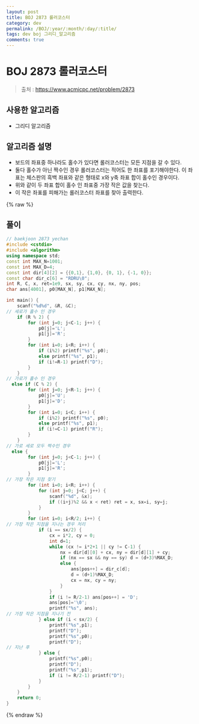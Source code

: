 ```yaml
---
layout: post
title: BOJ 2873 롤러코스터
category: dev
permalink: /BOJ/:year/:month/:day/:title/
tags: dev boj 그리디_알고리즘
comments: true
---
```

# BOJ 2873 롤러코스터
> 출처 : https://www.acmicpc.net/problem/2873

## 사용한 알고리즘
- 그리디 알고리즘

## 알고리즘 설명
- 보드의 좌표중 하나라도 홀수가 있다면 롤러코스터는 모든 지점을 갈 수 있다.
- 둘다 홀수가 아닌 짝수인 경우 롤러코스터는 적어도 한 좌표를 포기해야한다. 이 좌표는 체스판의 흑백 좌표와 같은 형태로 x와 y축 좌표 합이 홀수인 경우이다.
- 위와 같이 두 좌표 합이 홀수 인 좌표중 가장 작은 값을 찾는다.
- 이 작은 좌표를 피해가는 롤러코스터 좌표를 찾아 출력한다.

{% raw %}
## 풀이
```c++
// baekjoon 2873 yechan
#include <cstdio>
#include <algorithm>
using namespace std;
const int MAX_N=1001;
const int MAX_D=4;
const int dir[4][2] = {{0,1}, {1,0}, {0, 1}, {-1, 0}};
const char dir_c[6] = "RDRU\0";
int R, C, x, ret=1e9, sx, sy, cx, cy, nx, ny, pos;
char ans[4001], p0[MAX_N], p1[MAX_N];

int main() {
	scanf("%d%d", &R, &C);
// 세로가 홀수 인 경우
	if (R % 2) {
		for (int j=0; j<C-1; j++) {
			p0[j]='L';
			p1[j]='R';
		}
		for (int i=0; i<R; i++) {
			if (i%2) printf("%s", p0);
			else printf("%s", p1);
			if (i!=R-1) printf("D");
		}
	}
// 가로가 홀수 인 경우
  else if (C % 2) {
		for (int j=0; j<R-1; j++) {
			p0[j]='U';
			p1[j]='D';
		}
		for (int i=0; i<C; i++) {
			if (i%2) printf("%s", p0);
			else printf("%s", p1);
			if (i!=C-1) printf("R");
		}
	}
// 가로 세로 모두 짝수인 경우
  else {
		for (int j=0; j<C-1; j++) {
			p0[j]='L';
			p1[j]='R';
		}
// 가장 작은 지점 찾기
		for (int i=0; i<R; i++) {
			for (int j=0; j<C; j++) {
				scanf("%d", &x);
				if ((i+j)%2 && x < ret) ret = x, sx=i, sy=j;
			}
		}
		for (int i=0; i<R/2; i++) {
// 가장 작은 지점을 지나는 경우 처리
			if (i == sx/2) {
				cx = i*2, cy = 0;
				int d=1;
				while (cx != i*2+1 || cy != C-1) {
					nx = dir[d][0] + cx, ny = dir[d][1] + cy;
					if (nx == sx && ny == sy) d = (d+3)%MAX_D;
					else {
						ans[pos++] = dir_c[d];
						d = (d+1)%MAX_D;
						cx = nx, cy = ny;
					}
				}
				if (i != R/2-1) ans[pos++] = 'D';
				ans[pos]='\0';
				printf("%s", ans);
// 가장 작은 지점을 지나기 전
			} else if (i < sx/2) {
				printf("%s",p1);
				printf("D");
				printf("%s",p0);
				printf("D");
// 지난 후
			} else {
				printf("%s",p0);
				printf("D");
				printf("%s",p1);
				if (i != R/2-1) printf("D");
			}
		}
	}
	return 0;
}

```
{% endraw %}
